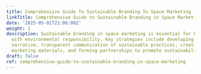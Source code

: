 ```yaml
---
title: Comprehensive Guide To Sustainable Branding In Space Marketing
linkTitle: Comprehensive Guide to Sustainable Branding in Space Marketing
date: '2025-05-01T21:06:00Z'
weight: 1
description: Sustainable branding in space marketing is essential for balancing innovation
  with environmental responsibility. Key strategies include developing a green brand
  narrative, transparent communication of sustainable practices, creating eco-friendly
  marketing materials, and forming partnerships to promote sustainability in the industry.
draft: false
ref: comprehensive-guide-to-sustainable-branding-in-space-marketing
---
```


